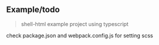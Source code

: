 ## Example/todo

> shell-html example project using typescript

check package.json and webpack.config.js for setting scss
